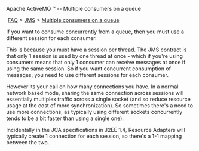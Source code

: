 Apache ActiveMQ ™ -- Multiple consumers on a queue 

 [FAQ](/FAQ/index.md) > [JMS](../../FAQ/jms.md) > [Multiple consumers on a queue](../../FAQ/JMS/multiple-consumers-on-a-queue.md)


If you want to consume concurrently from a queue, then you must use a different session for each consumer.

This is because you must have a session per thread. The JMS contract is that only 1 session is used by one thread at once - which if you're using consumers means that only 1 consumer can receive messages at once if using the same session. So if you want concurrent consumption of messages, you need to use different sessions for each consumer.

However its your call on how many connections you have. In a normal network based mode, sharing the same connection across sessions will essentially multiplex traffic across a single socket (and so reduce resource usage at the cost of more synchronization). So sometimes there's a need to use more connections, as typically using different sockets concurrently tends to be a bit faster than using a single one).

Incidentally in the JCA specifications in J2EE 1.4, Resource Adapters will typically create 1 connection for each session, so there's a 1-1 mapping between the two.

